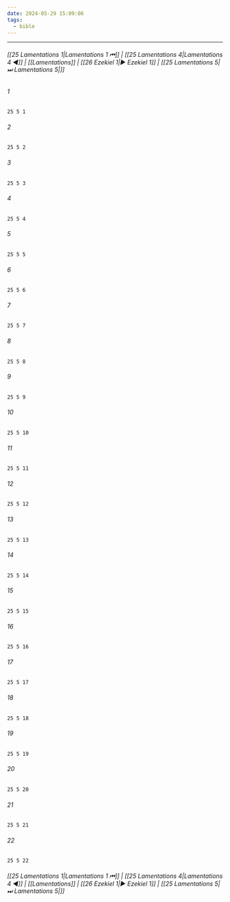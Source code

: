 ```yaml
---
date: 2024-05-29 15:09:06
tags:
  - bible
---
```

___

###### [[25 Lamentations 1|Lamentations 1 ⏮]] | [[25 Lamentations 4|Lamentations 4 ◀]] | [[Lamentations]] | [[26 Ezekiel 1|▶ Ezekiel 1]] | [[25 Lamentations 5|⏭ Lamentations 5|]]

###### 1
``` verse
25 5 1 
```
###### 2
``` verse
25 5 2 
```
###### 3
``` verse
25 5 3 
```
###### 4
``` verse
25 5 4 
```
###### 5
``` verse
25 5 5 
```
###### 6
``` verse
25 5 6 
```
###### 7
``` verse
25 5 7 
```
###### 8
``` verse
25 5 8 
```
###### 9
``` verse
25 5 9 
```
###### 10
``` verse
25 5 10 
```
###### 11
``` verse
25 5 11 
```
###### 12
``` verse
25 5 12 
```
###### 13
``` verse
25 5 13 
```
###### 14
``` verse
25 5 14 
```
###### 15
``` verse
25 5 15 
```
###### 16
``` verse
25 5 16 
```
###### 17
``` verse
25 5 17 
```
###### 18
``` verse
25 5 18 
```
###### 19
``` verse
25 5 19 
```
###### 20
``` verse
25 5 20 
```
###### 21
``` verse
25 5 21 
```
###### 22
``` verse
25 5 22 
```

###### [[25 Lamentations 1|Lamentations 1 ⏮]] | [[25 Lamentations 4|Lamentations 4 ◀]] | [[Lamentations]] | [[26 Ezekiel 1|▶ Ezekiel 1]] | [[25 Lamentations 5|⏭ Lamentations 5|]]

